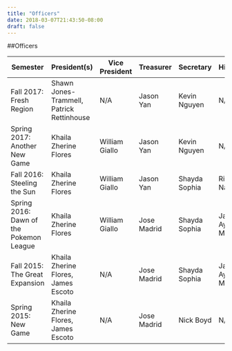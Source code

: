 ```yaml
---
title: "Officers"
date: 2018-03-07T21:43:50-08:00
draft: false
---
```


##Officers

Semester                                | President(s)                              | Vice President | Treasurer   | Secretary     | Historian         | Event Coordinator | Publicist              | Media Manager      | Web Developer | Jr. Web Developer | Intern
----------------------------------------|-------------------------------------------|----------------|-------------|---------------|-------------------|-------------------|-------------------------|--------------------|---------------|-------------------|-------
Fall 2017: Fresh Region                 | Shawn Jones-Trammell, Patrick Rettinhouse | N/A            | Jason Yan   | Kevin Nguyen  | N/A               | Tad Mikasa        | N/A                     | Eduardo Martinez   | Nick Boyd     | N/A               | N/A
Spring 2017: Another New Game           | Khaila Zherine Flores                     | William Giallo | Jason Yan   | Kevin Nguyen  | N/A               | Tad Mikasa        | Roxas Nick              | Eduardo Martinez   | Nick Boyd     | Claire Koperwas   | Patrick Rettinhouse
Fall 2016: Steeling the Sun             | Khaila Zherine Flores                     | William Giallo | Jason Yan   | Shayda Sophia | Rianna Nandan     | Tad Mikasa        | Roxas Nick              | Eduardo Martinez   | Nick Boyd     | Claire Koperwas   | N/A
Spring 2016: Dawn of the Pokemon League | Khaila Zherine Flores                     | William Giallo | Jose Madrid | Shayda Sophia | Javier Ayala-Mora | Tad Mikasa        | Alex Nguyen, Roxas Nick | Eduardo Martinez   | Nick Boyd     | Claire Koperwas   | N/A
Fall 2015: The Great Expansion          | Khaila Zherine Flores, James Escoto       | N/A            | Jose Madrid | Shayda Sophia | Javier Ayala-Mora | Tad Mikasa        | Alex Nguyen             | N/A                | Nick Boyd     | Jason Yan        | N/A
Spring 2015: New Game                   | Khaila Zherine Flores, James Escoto       | N/A            | Jose Madrid | Nick Boyd     | N/A               | N/A               | Alex Nguyen             | N/A                | N/A           | N/A        | N/A
